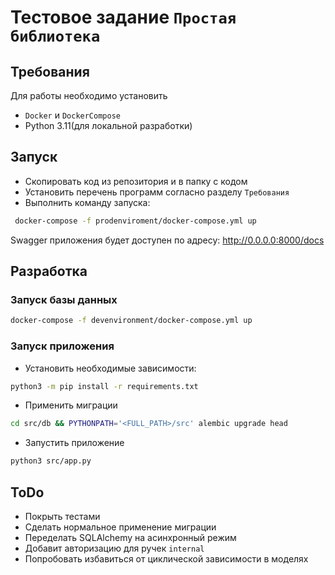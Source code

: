# Тестовое задание `Простая библиотека`
## Требования
Для работы необходимо установить 
- `Docker` и `DockerCompose`
- Python 3.11(для локальной разработки)

## Запуск
- Скопировать код из репозитория и в папку с кодом
- Установить перечень программ согласно разделу `Требования`
- Выполнить команду запуска:
```bash
 docker-compose -f prodenviroment/docker-compose.yml up
```
Swagger приложения будет доступен по адресу: http://0.0.0.0:8000/docs

## Разработка
### Запуск базы данных
```bash 
docker-compose -f devenvironment/docker-compose.yml up
```
### Запуск приложения
- Установить необходимые зависимости:
```bash
python3 -m pip install -r requirements.txt
```
- Применить миграции
```bash
cd src/db && PYTHONPATH='<FULL_PATH>/src' alembic upgrade head 
```
- Запустить приложение
```bash
python3 src/app.py
```

## ToDo
- Покрыть тестами
- Сделать нормальное применение миграции
- Переделать SQLAlchemy на асинхронный режим
- Добавит авторизацию для ручек `internal`
- Попробовать избавиться от циклической зависимости в моделях



